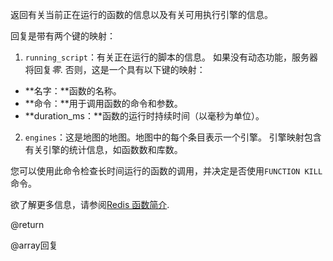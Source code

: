 返回有关当前正在运行的函数的信息以及有关可用执行引擎的信息。

回复是带有两个键的映射：

1.  `running_script`：有关正在运行的脚本的信息。
    如果没有动态功能，服务器将回复*零*.
    否则，这是一个具有以下键的映射：

*   **名字：**函数的名称。
*   **命令：**用于调用函数的命令和参数。
*   **duration_ms：**函数的运行时持续时间（以毫秒为单位）。

2.  `engines`：这是地图的地图。地图中的每个条目表示一个引擎。
    引擎映射包含有关引擎的统计信息，如函数数和库数。

您可以使用此命令检查长时间运行的函数的调用，并决定是否使用`FUNCTION KILL`命令。

欲了解更多信息，请参阅[Redis 函数简介](/topics/functions-intro).

@return

@array回复
